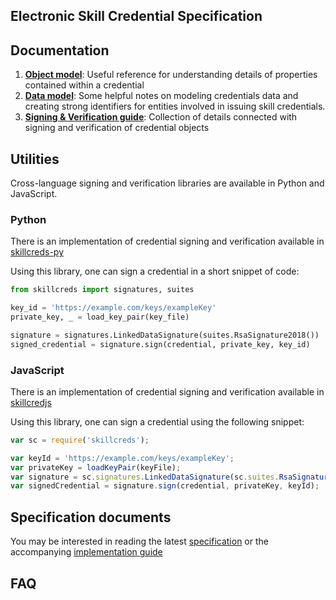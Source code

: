 ## Electronic Skill Credential Specification 

## Documentation

1. **[Object model](object-model)**: Useful reference for understanding details of properties contained within a credential
1. **[Data model](data-model)**: Some helpful notes on modeling credentials data and creating strong identifiers for entities involved in issuing skill credentials.
1. **[Signing & Verification guide](signing-verification)**: Collection of details connected with signing and verification of credential objects

## Utilities 
Cross-language signing and verification libraries are available in Python and JavaScript.

### Python
There is an implementation of credential signing and verification available in [skillcreds-py](https://github.com/bharatskills/skillcreds-py)

Using this library, one can sign a credential in a short snippet of code:

```py
from skillcreds import signatures, suites

key_id = 'https://example.com/keys/exampleKey'
private_key, _ = load_key_pair(key_file)

signature = signatures.LinkedDataSignature(suites.RsaSignature2018())
signed_credential = signature.sign(credential, private_key, key_id)
```  

### JavaScript
There is an implementation of credential signing and verification available in [skillcredjs](https://github.com/bharatskills/skillcredsjs)

Using this library, one can sign a credential using the following snippet:

```js
var sc = require('skillcreds');

var keyId = 'https://example.com/keys/exampleKey';
var privateKey = loadKeyPair(keyFile);
var signature = sc.signatures.LinkedDataSignature(sc.suites.RsaSignature2018());
var signedCredential = signature.sign(credential, privateKey, keyId);
```

## Specification documents

You may be interested in reading the latest [specification](/v1/spec.pdf) or the accompanying [implementation guide](/v1/implementation_guide.pdf)

## FAQ

